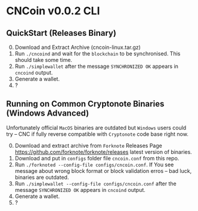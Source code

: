 # CNCoin v0.0.2 CLI

## QuickStart (Releases Binary)

0. Download and Extract Archive (cncoin-linux.tar.gz)
1. Run `./cncoind` and wait for the `blockchain` to be synchronised. This
should take some time.
2. Run `./simplewallet` after the message `SYNCHRONIZED OK` appears in `cncoind` output.
3. Generate a wallet.
4. ?

## Running on Common Cryptonote Binaries (Windows Advanced)

Unfortunately official `MacOS` binaries are outdated but `Windows` users could try – CNC if fully reverse compatible with `Cryptonote` code base right now.

0. Download and extract archive from `Forknote` Releases Page https://github.com/forknote/forknote/releases latest version of binaries.
1. Download and put in `configs` folder file `cncoin.conf` from this repo.
2. Run `./forknoted --config-file configs/cncoin.conf`. If You see message about wrong block format or block validation erros – bad luck, binaries are outdated.
3. Run `./simplewallet --config-file configs/cncoin.conf` after the message `SYNCHRONIZED OK` appears in `cncoind` output.
4. Generate a wallet.
5. ?
